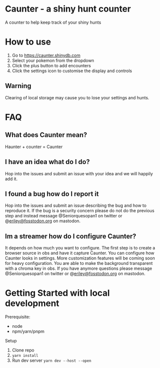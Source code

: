 # Caunter - a shiny hunt counter

A counter to help keep track of your shiny hunts

# How to use

1. Go to https://caunter.shinydb.com
2. Select your pokemon from the dropdown
3. Click the plus button to add encounters
4. Click the settings icon to customise the display and controls

## Warning

Clearing of local storage may cause you to lose your settings and hunts.

# FAQ

## What does Caunter mean?

Haunter + counter = Caunter

## I have an idea what do I do?

Hop into the issues and submit an issue with your idea and we will happily add it.

## I found a bug how do I report it

Hop into the issues and submit an issue describing the bug and how to reproduce it.
If the bug is a security concern please do not do the previous step and instead message @Seniorquesopan1 on twitter or @eriley@fosstodon.org on mastodon.

## Im a streamer how do I configure Caunter?

It depends on how much you want to configure. The first step is to create a browser source in obs and have it capture Caunter.
You can configure how Caunter looks in settings. More customization features will be coming soon for heavy configuration.
You are able to make the background transparent with a chroma key in obs.
If you have anymore questions please message @Seniorquesopan1 on twitter or @eriley@fosstodon.org on mastodon.

# Getting Started with local development

Prerequisite:

- node
- npm/yarn/pnpm

Setup

1. Clone repo
1. `yarn install`
1. Run dev server `yarn dev --host --open`

